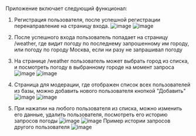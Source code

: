 Приложение включает следующий функционал:
1. Регистрация пользователя, после успешной регистрации перенаправление на страницу входа.
   ![image](https://github.com/Motmeyyy/HW3_WeatherMultiApp/assets/87497221/cb39913a-6cfd-49f7-beb6-b1937083142f)
   ![image](https://github.com/Motmeyyy/HW3_WeatherMultiApp/assets/87497221/d03ef4a9-f065-4eb1-b9a0-7f073395f0cb)

2. После успешного входа пользователь попадает на страницу /weather, где видит погоду по последнему запрошенному им городу, или погоду по городу Москва, если ни разу не запрашивал погоду  
3. На странице /weather пользователь может выбрать город из списка, и посмотреть погоду в выбранному городе на момент запроса
   ![image](https://github.com/Motmeyyy/HW3_WeatherMultiApp/assets/87497221/d512d6c7-7503-47d9-a739-fdab95be535b)
   ![image](https://github.com/Motmeyyy/HW3_WeatherMultiApp/assets/87497221/7813b160-cec9-4503-9ea9-1f0469f19182)
   
4. Страница для модерации, где отображен список всех пользователей из базы, можно добавить нового пользователя кнопкой "Добавить"
   ![image](https://github.com/Motmeyyy/HW3_WeatherMultiApp/assets/87497221/619abadc-86bd-4755-9a33-bcc2ed7025c8)
   ![image](https://github.com/Motmeyyy/HW3_WeatherMultiApp/assets/87497221/72fbda2d-f7f6-4602-8402-cb491176be27)

5. При нажатии на любого пользователя из списка, можно изменить его данные, удалить пользователя, посмотреть его историю запросов погоды
   ![image](https://github.com/Motmeyyy/HW3_WeatherMultiApp/assets/87497221/9d526362-e631-4693-9f9a-1d51f5ff1879)
   ![image](https://github.com/Motmeyyy/HW3_WeatherMultiApp/assets/87497221/695c93ae-ece4-4822-abcd-0d3149768914)
   Пример истории запросов другого пользователя
   ![image](https://github.com/Motmeyyy/HW3_WeatherMultiApp/assets/87497221/eac21896-f75f-4abd-ba52-9ca224b23944)



